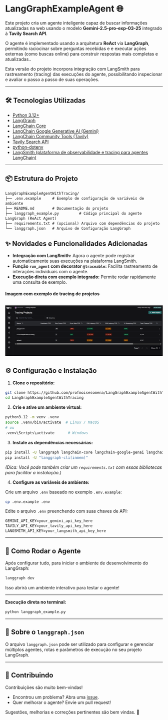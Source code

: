 # LangGraphExampleAgent 🌐

Este projeto cria um agente inteligente capaz de buscar informações atualizadas na web usando o modelo **Gemini-2.5-pro-exp-03-25** integrado à **Tavily Search API**.

O agente é implementado usando a arquitetura **ReAct** via **LangGraph**, permitindo raciocinar sobre perguntas recebidas e e executar ações externas (como buscas online) para construir respostas mais completas e atualizadas..

Esta versão do projeto incorpora integração com LangSmith para rastreamento (tracing) das execuções do agente, possibilitando inspecionar e avaliar o passo a passo de suas operações.

---

## 🛠️ Tecnologias Utilizadas

- [Python 3.12+](https://www.python.org/)
- [LangGraph](https://github.com/langchain-ai/langgraph)
- [LangChain Core](https://github.com/langchain-ai/langchain)
- [LangChain Google Generative AI (Gemini)](https://github.com/langchain-ai/langchain/tree/main/libs/langchain-google-genai)
- [LangChain Community Tools (Tavily)](https://github.com/langchain-ai/langchain/tree/main/libs/langchain-community)
- [Tavily Search API](https://app.tavily.com/)
- [python-dotenv](https://pypi.org/project/python-dotenv/)
- [LangSmith (plataforma de observabilidade e tracing para agentes LangChain)](https://pypi.org/project/langsmith/)

---

## 📦 Estrutura do Projeto

```
LangGraphExampleAgentWithTracing/
├── .env.example     # Exemplo de configuração de variáveis de ambiente
├── README.md        # Documentação do projeto
├── langgraph_example.py         # Código principal do agente LangGraph (ReAct Agent)
├── requirements.txt # (opcional) Arquivo com dependências do projeto
└── langgraph.json   # Arquivo de Configuração LangGraph
```

## ✨ Novidades e Funcionalidades Adicionadas

- **Integração com LangSmith:** Agora o agente pode registrar automaticamente suas execuções na plataforma LangSmith.
- **Função `run_agent` com decorator `@traceable`:** Facilita rastreamento de interações individuais com o agente.
- **Execução direta com exemplo integrado:** Permite rodar rapidamente uma consulta de exemplo.

#### Imagem com exemplo de tracing de projetos

![alt text](image.png)
---

## ⚙️ Configuração e Instalação

1. **Clone o repositório:**

```bash
git clone https://github.com/profmoisesomena/LangGraphExampleAgentWithTracing.git
cd LangGraphExampleAgentWithTracing
```

2. **Crie e ative um ambiente virtual:**

```bash
python3.12 -m venv .venv
source .venv/bin/activate  # Linux / MacOS
# ou
.venv\Scripts\activate      # Windows
```

3. **Instale as dependências necessárias:**

```bash
pip install -U langgraph langchain-core langchain-google-genai langchain-community tavily-python python-dotenv
pip install -U "langgraph-cli[inmem]"
```

*(Dica: Você pode também criar um `requirements.txt` com essas bibliotecas para facilitar a instalação.)*

4. **Configure as variáveis de ambiente:**

Crie um arquivo `.env` baseado no exemplo `.env.example`:

```bash
cp .env.example .env
```

Edite o arquivo `.env` preenchendo com suas chaves de API:

```env
GEMINI_API_KEY=your_gemini_api_key_here
TAVILY_API_KEY=your_tavily_api_key_here
LANGSMITH_API_KEY=your_langsmith_api_key_here
```

---

## 🚀 Como Rodar o Agente

Após configurar tudo, para iniciar o ambiente de desenvolvimento do LangGraph:

```bash
langgraph dev
```

Isso abrirá um ambiente interativo para testar o agente!


---
**Execução direta no terminal:**

```bash
python langgraph_example.py
```

---

## 💑 Sobre o `langgraph.json`

O arquivo `langgraph.json` pode ser utilizado para configurar e gerenciar múltiplos agentes, rotas e parâmetros de execução no seu projeto LangGraph.


---

## 🤝 Contribuindo

Contribuições são muito bem-vindas!

- Encontrou um problema? Abra uma [issue](https://github.com/profmoisesomena/LangGraphExampleAgentWithTracing/issues).
- Quer melhorar o agente? Envie um pull request!

Sugestões, melhorias e correções pertinentes são bem vindas. 🚀



